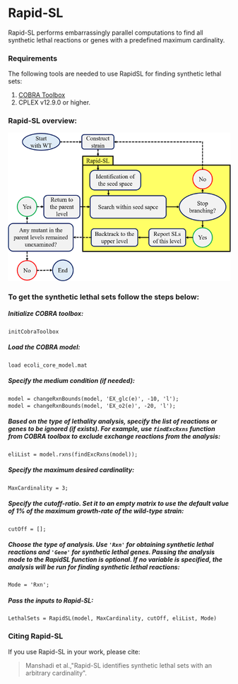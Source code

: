# Rapid-SL
Rapid-SL performs embarrassingly parallel computations to find all synthetic lethal reactions or genes with a predefined maximum cardinality. 

### Requirements
The following tools are needed to use RapidSL for finding synthetic lethal sets:
1. [COBRA Toolbox](https://opencobra.github.io/cobratoolbox/stable/)
2. CPLEX v12.9.0 or higher.

### Rapid-SL overview:

![alt text](https://github.com/CSBLaboratory/RapidSL/blob/main/RapidSL_abstract_flowchart.png)


### To get the synthetic lethal sets follow the steps below:
##### Initialize COBRA toolbox:
```
initCobraToolbox
``` 

##### Load the COBRA model:
``` 
load ecoli_core_model.mat
```

##### Specify the medium condition (if needed):
```
model = changeRxnBounds(model, 'EX_glc(e)', -10, 'l');
model = changeRxnBounds(model, 'EX_o2(e)', -20, 'l');
```


##### Based on the type of lethality analysis, specify the list of reactions or genes to be ignored (if exists). For example, use `findExcRxns` function from COBRA toolbox to exclude exchange reactions from the analysis:
``` 
eliList = model.rxns(findExcRxns(model));
```

##### Specify the maximum desired cardinality:
```
MaxCardinality = 3;
```

##### Specify the cutoff-ratio. Set it to an empty matrix to use the default value of 1% of the maximum growth-rate of the wild-type strain:
```
cutOff = [];
```

##### Choose the type of analysis. Use `'Rxn'` for obtaining synthetic lethal reactions and `'Gene'` for synthetic lethal genes. Passing the analysis mode to the RapidSL function is optional. If no variable is specified, the analysis will be run for finding synthetic lethal reactions:
```
Mode = 'Rxn';
```

##### Pass the inputs to Rapid-SL:
```
LethalSets = RapidSL(model, MaxCardinality, cutOff, eliList, Mode)
```

### Citing Rapid-SL
If you use Rapid-SL in your work, please cite:
> Manshadi et al.,"Rapid-SL identifies synthetic lethal sets with an arbitrary cardinality".
